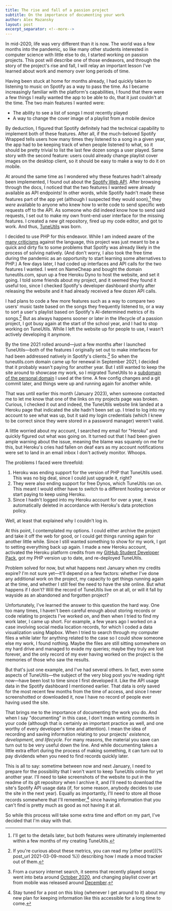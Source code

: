 ```yaml
---
title: The rise and fall of a passion project
subtitle: On the importance of documenting your work
author: Alex Mazansky
layout: post
excerpt_separator: <!--more-->
---
```


In mid-2020, life was very different than it is now. The world was a few months into the pandemic, so like many other students interested in computer science with little else to do, I started working on passion projects. This post will describe one of those endeavors, and through the story of the project's rise and fall, I will relay an important lesson I've learned about work and memory over long periods of time.<!--more-->

Having been stuck at home for months already, I had quickly taken to listening to music on Spotify as a way to pass the time. As I became increasingly familiar with the platform's capabilities, I found that there were a few things I really wanted the app to be able to do, that it just couldn't at the time. The two main features I wanted were:

- The ability to see a list of songs I most recently played
- A way to change the cover image of a playlist from a mobile device

By deduction, I figured that Spotify definitely had the technical capability to implement both of these features. After all, if the much-beloved Spotify Wrapped tells users how many times they listened to a song in a given year, the app had to be keeping track of when people listened to what, so it should be pretty trivial to list the last few dozen songs a user played. Same story with the second feature: users could already change playlist cover images on the desktop client, so it should be easy to make a way to do it on mobile.

At around the same time as I wondered why these features hadn't already been implemented, I found out about the [Spotify Web API](https://developer.spotify.com/documentation/web-api/reference/#/). After browsing through the docs, I noticed that the two features I wanted were already available as API endpoints! In other words, while Spotify hadn't made these features part of the app yet (although I suspected they would soon),[^1] they *were* available to anyone who knew how to write code to send specific web requests off to the API. As someone who did indeed know how to send said requests, I set out to make my own front-end user interface for the missing features. I created a new git repository, fired up my code editor, and got to work. And thus, [TuneUtils](https://github.com/amazansky/TuneUtils) was born.

I decided to use PHP for this endeavor. While I am indeed aware of the [many criticisms](https://eev.ee/blog/2012/04/09/php-a-fractal-of-bad-design/) against the language, this project was just meant to be a quick and dirty fix to some problems that Spotify was already likely in the process of solving natively. (And don't worry, I also took the free time during the pandemic as an opportunity to start learning some alternatives to PHP.) A few days later, I had coded up interfaces and API calls for the two features I wanted. I went on NameCheap and bought the domain tuneutils.com, spun up a free Heroku Dyno to host the website, and set it going. I told some friends about my project, and it seemed they found it useful too, since I checked Spotify's developer dashboard shortly after releasing the website and it had already received a few dozen API calls.

I had plans to code a few more features such as a way to compare two users' music taste based on the songs they frequently listened to, or a way to sort a user's playlist based on Spotify's AI-determined metrics of its songs.[^2] But as always happens sooner or later in the lifecycle of a passion project, I got busy again at the start of the school year, and I had to stop working on TuneUtils. While I left the website up for people to use, I wasn't actively developing it anymore.

By the time 2021 rolled around—just a few months after I launched TuneUtils—both of the features I originally set out to make interfaces for had been addressed natively in Spotify's clients.[^3] So when the tuneutils.com domain came up for renewal in September 2021, I decided that it probably wasn't paying for another year. But I still wanted to keep the site around to showcase my work, so I migrated TuneUtils to a [subdomain of the personal domain](https://tuneutils.amazansky.com) I used at the time. A few config changes and a git commit later, and things were up and running again for another while.

That was until earlier this month (January 2023), when someone contacted me to let me know that one of the links on my projects page was broken. Curious, I checked it out and indeed, the TuneUtils website link landed at a Heroku page that indicated the site hadn't been set up. I tried to log into my account to see what was up, but it said my login credentials (which I knew to be correct since they were stored in a password manager) weren't valid.

A little worried about my account, I searched my email for "Heroku" and quickly figured out what was going on. It turned out that I had been given ample warning about the issue, meaning the blame was squarely on me for this, but Heroku's cries had fallen on deaf ears as my account notifications were set to land in an email inbox I don't actively monitor. Whoops.

The problems I faced were threefold:

1. Heroku was ending support for the version of PHP that TuneUtils used. This was no big deal, since I could just upgrade it, right?
2. They were also ending support for free Dynos, which TuneUtils ran on. This meant I would either have to switch to a different hosting service or start paying to keep using Heroku.
3. Since I hadn't logged into my Heroku account for over a year, it was automatically deleted in accordance with Heroku's data protection policy.

Well, at least that explained why I couldn't log in.

At this point, I contemplated my options. I could either archive the project and take it off the web for good, or I could get things running again for another little while. Since I still wanted something to show for my work, I got to setting everything back up again. I made a new Heroku account, activated the Heroku platform credits from my [GitHub Student Developer Pack](https://education.github.com/pack/), got my PHP version up to date, and re-deployed TuneUtils.

Problem solved for now, but what happens next January when my credits expire? I'm not sure yet—it'll depend on a few factors: whether I've done any additional work on the project, my capacity to get things running again at the time, and whether I still feel the need to have the site online. But what happens if I don't? Will the record of TuneUtils live on at all, or will it fall by wayside as an abandoned and forgotten project?

Unfortunately, I've learned the answer to this question the hard way. One too many times, I haven't been careful enough about storing records or code relating to projects I've worked on, and then when I tried to find my work later, I came up short. For example, a few years ago I worked on a case involving social media location records, for which I coded a data visualization using Mapbox. When I tried to search through my computer files a while later for anything related to the case so I could show someone else my work, I found nothing. Maybe the files are still sitting somewhere on my hard drive and managed to evade my queries; maybe they truly are lost forever, and the only record of my ever having worked on the project is the memories of those who saw the results.

But that's just one example, and I've had several others. In fact, even some aspects of TuneUtils—the subject of the very blog post you're reading right now—have been lost to time since I first developed it. Like the API usage data in the Spotify dashboard I mentioned earlier. That data is only saved for the most recent few months from the time of access, and since I never screenshotted or downloaded it, now I have no record of people ever having used the site.

That brings me to the importance of documenting the work you do. And when I say "documenting" in this case, I don't mean writing comments in your code (although that is certainly an important practice as well, and one worthy of every developer's time and attention). I mean the idea of recording and saving information relating to your projects' *existence, development, and lifecycle*. For many reasons, the material you save can turn out to be very useful down the line. And while documenting takes a little extra effort during the process of making something, it can turn out to pay dividends when you need to find records quickly later.

This is all to say: sometime between now and next January, I need to prepare for the possibility that I won't want to keep TuneUtils online for yet another year. I'll need to take screenshots of the website to put in the readme of its git repository when I archive it, and I'll need to download the site's Spotify API usage data (if, for some reason, anybody decides to use the site in the next year). Equally as importantly, I'll need to store all those records somewhere that I'll remember,[^4] since having information that you can't find is pretty much as good as not having it at all.

So while this process will take some extra time and effort on my part, I've decided that I'm okay with that.

[^1]: I'll get to the details later, but both features were ultimately implemented within a few months of my creating TuneUtils.
[^2]: If you're curious about these metrics, you can read my [other post]({% post_url 2021-03-09-mood %}) describing how I made a mood tracker out of them.
[^3]: From a cursory internet search, it seems that recently played songs went into beta around [October 2020](https://www.businessinsider.com/guides/streaming/how-to-see-spotify-listening-history), and changing playlist cover art from mobile was released around [December](https://newsroom.spotify.com/2020-12-08/how-to-upload-a-custom-playlist-image-using-your-phone/).
[^4]: Stay tuned for a post on this blog (whenever I get around to it) about my new plan for keeping information like this accessible for a long time to come.
